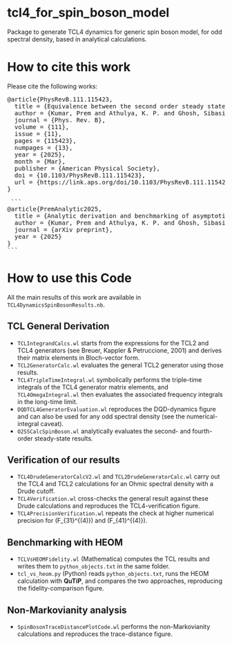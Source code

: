 # tcl4_for_spin_boson_model
Package to generate TCL4 dynamics for generic spin boson model, for odd spectral density, based in analytical calculations.

# How to cite this work

Please cite the following works:

<pre>
@article{PhysRevB.111.115423,
  title = {Equivalence between the second order steady state for the spin-boson model and its quantum mean force Gibbs state},
  author = {Kumar, Prem and Athulya, K. P. and Ghosh, Sibasish},
  journal = {Phys. Rev. B},
  volume = {111},
  issue = {11},
  pages = {115423},
  numpages = {13},
  year = {2025},
  month = {Mar},
  publisher = {American Physical Society},
  doi = {10.1103/PhysRevB.111.115423},
  url = {https://link.aps.org/doi/10.1103/PhysRevB.111.115423}
}
</pre>

<pre> ```
@article{PremAnalytic2025,
  title = {Analytic derivation and benchmarking of asymptotic TCL4 generator for general Spin-Boson Model with odd spectral density},
  author = {Kumar, Prem and Athulya, K. P. and Ghosh, Sibasish},
  journal = {arXiv preprint},
  year = {2025}
}
``` </pre>

# How to use this Code

All the main results of this work are available in `TCL4DynamicsSpinBosonResults.nb`.

## TCL General Derivation

* `TCLIntegrandCalcs.wl` starts from the expressions for the TCL2 and TCL4 generators (see Breuer, Kappler & Petruccione, 2001) and derives their matrix elements in Bloch-vector form.  
* `TCL2GeneratorCalc.wl` evaluates the general TCL2 generator using those results.  
* `TCL4TripleTimeIntegral.wl` symbolically performs the triple–time integrals of the TCL4 generator matrix elements, and `TCL4OmegaIntegral.wl` then evaluates the associated frequency integrals in the long-time limit.  
* `DQDTCL4GeneratorEvaluation.wl` reproduces the DQD-dynamics figure and can also be used for any odd spectral density (see the numerical-integral caveat).  
* `O2SSCalcSpinBoson.wl` analytically evaluates the second- and fourth-order steady-state results.

## Verification of our results

* `TCL4DrudeGeneratorCalcV2.wl` and `TCL2DrudeGeneratorCalc.wl` carry out the TCL4 and TCL2 calculations for an Ohmic spectral density with a Drude cutoff.  
* `TCL4Verification.wl` cross-checks the general result against these Drude calculations and reproduces the TCL4-verification figure.  
* `TCL4PrecisionVerification.wl` repeats the check at higher numerical precision for \(F_{31}^{(4)}\) and \(F_{41}^{(4)}\).

## Benchmarking with HEOM

* `TCLVsHEOMFidelity.wl` (Mathematica) computes the TCL results and writes them to `python_objects.txt` in the same folder.  
* `tcl_vs_heom.py` (Python) reads `python_objects.txt`, runs the HEOM calculation with **QuTiP**, and compares the two approaches, reproducing the fidelity-comparison figure.

## Non-Markovianity analysis

* `SpinBosonTraceDistancePlotCode.wl` performs the non-Markovianity calculations and reproduces the trace-distance figure.

